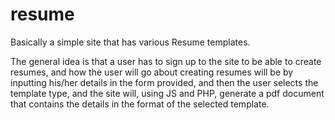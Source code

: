 # resume
Basically a simple site that has various Resume templates.

The general idea is that a user has to sign up to the site to be able to create resumes, and how the user will go about creating resumes will be by inputting his/her details in the form provided, and then the user selects the template type, and the site will, using JS and PHP, generate a pdf document that contains the details in the format of the selected template.
